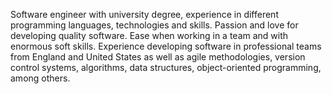 Software engineer with university degree, experience in different programming languages, technologies and skills. Passion and love for developing quality software.
Ease when working in a team and with enormous soft skills. Experience developing software in professional teams from England and United States as well as agile methodologies, version control systems, algorithms, data structures, object-oriented programming, among others.
